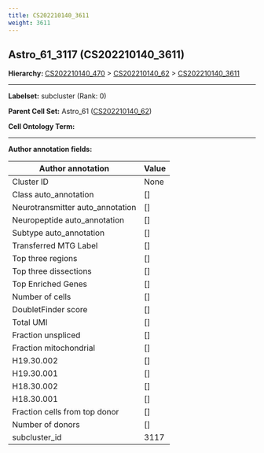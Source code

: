 ```yaml
---
title: CS202210140_3611
weight: 3611
---
```

## Astro_61_3117 (CS202210140_3611)
<b>Hierarchy: </b>
[CS202210140_470](cell_sets/CS202210140_470.md) >
[CS202210140_62](cell_sets/CS202210140_62.md) >
[CS202210140_3611](cell_sets/CS202210140_3611.md)

---


**Labelset:** subcluster (Rank: 0)

**Parent Cell Set:** Astro_61 ([CS202210140_62](cell_sets/CS202210140_62.md))



**Cell Ontology Term:** 

[MARKER GENES.]: #


---

[TRANSFERRED ANNOTATIONS.]: #


[AUTHOR ANNOTATION FIELDS.]: #


**Author annotation fields:**

| Author annotation | Value |
|-------------------|-------|
|Cluster ID|None|
|Class auto_annotation|[]|
|Neurotransmitter auto_annotation|[]|
|Neuropeptide auto_annotation|[]|
|Subtype auto_annotation|[]|
|Transferred MTG Label|[]|
|Top three regions|[]|
|Top three dissections|[]|
|Top Enriched Genes|[]|
|Number of cells|[]|
|DoubletFinder score|[]|
|Total UMI|[]|
|Fraction unspliced|[]|
|Fraction mitochondrial|[]|
|H19.30.002|[]|
|H19.30.001|[]|
|H18.30.002|[]|
|H18.30.001|[]|
|Fraction cells from top donor|[]|
|Number of donors|[]|
|subcluster_id|3117|
